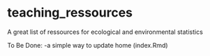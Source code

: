# teaching_ressources
A great list of ressources for ecological and environmental statistics



To Be Done:
-a simple way to update home (index.Rmd)
